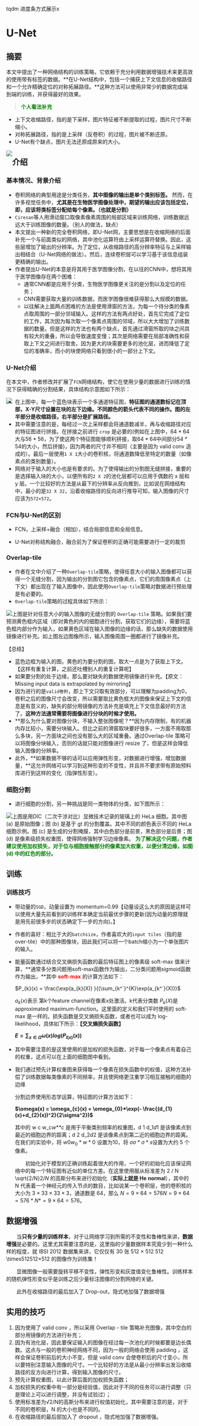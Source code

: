 tqdm 进度条方式展示x

# U-Net

## 摘要

本文中提出了一种网络结构的训练策略，它依赖于充分利用数据增强技术来更高效的使用带有标签的数据。**在U-Net结构中，包括一个捕获上下文信息的收缩路径和一个允许精确定位的对称拓展路径。**这种方法可以使用非常少的数据完成端到端的训练，并获得最好的效果。

> <span style="color:green">**个人看法补充**</span>

- 上下文收缩路径，指的是下采样，图片特征被不断提取的过程，图片尺寸不断缩小。
- 对称拓展路径，指的是上采样（反卷积）的过程，图片被不断还原。
- U-Net有个缺点，图片无法还原成原来的大小。

<img src="../../pics/CV/UNet/UNet_structures.png" style="float:left">

## 介绍

### 基本情况、背景介绍

- 卷积网络的典型用途是分类任务，**其中图像的输出是单个类别标签。** 然而，在许多视觉任务中，**尤其是在生物医学图像处理中，期望的输出应该包括定位，即，应该将类标签分配给每个像素。（也就是分割）**
- `Ciresan`等人用滑动窗口取像素像素周围的局部区域来训练网络，训练数据远远大于训练图像的数量。（别人的做法，缺点）
- 本文提出一种新的完全卷积网络，即U-Net网，主要思想是在收缩网络的后面补充一个与前面类似的网络，其中池化运算符由上采样运算符替换。因此，这些层增加了输出的分辨率。为了定位，从收缩路径的高分辨率特征与上采样输出相结合（U-Net网络的做法）。然后，连续卷积层可以学习基于该信息组装更精确的输出。
- 作者提出U-Net的本意是将其用于医学图像分割，在以往的CNN中，想将其用于医学图像存在两个困难：
  - 通常CNN都是应用于分类，生物医学图像更关注的是分割以及定位的任务；
  - CNN需要获取大量的训练数据，而医学图像很难获得那么大规模的数据。
  - 以往解决上面两点困难的方法是使用滑窗的方法，为每一个待分类的像素点取周围的一部分邻域输入。这样的方法有两点好处，首先它完成了定位的工作，其次因为每次取一个像素点周围的邻域，所以大大增加了训练数据的数量。但是这样的方法也有两个缺点，首先通过滑窗所取的块之间具有较大的重叠，所以会导致速度变慢；其次是网络需要在局部准确性和获取上下文之间进行取舍。因为更大的块需要更多的池化层，进而降低了定位的准确率，而小的块使网络只看到很小的一部分上下文。

### U-Net介绍

在本文中，作者修改并扩展了`FCN`网络结构，使它在使用少量的数据进行训练的情况下获得精确的分割结果，具体结构示意图如下所示：

<img src="../../pics/CV/UNet/UNet_structures.png" style="float:left">

- 在上图中，每一个蓝色块表示一个多通道特征图，**特征图的通道数标记在顶部，X-Y尺寸设置在块的左下边缘。不同颜色的箭头代表不同的操作。图的左半部分是收缩路径，右半部分是扩展路径。**
- 其中需要注意的是，每经过一次上采样都会将通道数减半，再与收缩路径对应的特征图进行拼接。在拼接之前进行 `crop` 是必要的(例如在上图中，$64*64$大与$56*56$，为了使这两个特征图能够顺利拼接，取$64*64$中间部分$54*54$的大小，然后拼接)，因为两者的尺寸并不相同（主要是因为 valid conv 造成的）。最后一层使用`1 X 1`大小的卷积核，将通道数降低至特定的数量（如像素点的类别数量）。
- 网络对于输入的大小也是有要求的。为了使得输出的分割图无缝拼接，重要的是选择输入块的大小，以便所有的`2 X 2`的池化层都可以应用于偶数的 x 层和 y 层。一个比较好的方法是从最下的分辨率从反向推到，比如说在网络结构中，最小的是`32 X 32`，沿着收缩路径的反向进行推导可知，输入图像的尺寸应该为`572×572`。

### FCN与U-Net的区别

- FCN，上采样+融合（相加），结合局部信息和全局信息。

- U-Net对称结构融合，融合前为了保证卷积的正确可能需要进行一定的裁剪

### Overlap-tile

- 作者在文中介绍了一种`Overlap-tile`策略，使得任意大小的输入图像都可以获得一个无缝分割，因为输出的分割图它包含的像素点，它们的周围像素点（上下文）都出现在了输入图像中，因此使用`Overlap-tile`策略对数据进行预处理是有必要的。
- `Overlap-tile`策略的过程具体如下所示：

<img src="../../pics/CV/UNet/cell_fig01.jpg" style="float:left">

上图是针对任意大小的输入图像的无缝分割的 `Overlap-tile` 策略。如果我们要预测黄色框内区域（即对黄色的内的细胞进行分割，获取它们的边缘），需要将蓝色框内部分作为输入，如果黄色区域在输入图像的边缘的话，那么缺失的数据使用镜像进行补充。如上图左边图像所示，输入图像周围一圈都进行了镜像补充。

【总结】

- 蓝色边框为输入的图，黄色的为要分割的图，取大一点是为了获取上下文。【这样有重复计算，之前还吐槽别人的重复计算呢】
- 如果要分割的处于边缘，那么要对缺失的数据使用镜像进行补充。【原文：Missing input data is extrapolated by mirroring】
- 因为进行的是`valid卷积`，即上下文只取有效部分，可以理解为padding为0，卷积之后的图像尺寸会改变，所以需要取比黄色框大的图像来保证上下文的信息是有意义的，缺失的部分用镜像的方法补充是填充上下文信息最好的方法了。**这种方法通常需要将图像进行分块的时候才使用。**
- **那么为什么要对图像分块，不输入整张图像呢？**因为内存限制，有的机器内存比较小，需要分块输入。但比之前的滑窗取块要好很多，一方面不用取那么多块，另一方面块之间也没有那么大的区域重叠。通过Overlap-tile 策略可以将图像分块输入，否则的话就只能对图像进行 resize 了，但是这样会降低输入图像的分辨率。
- 此外，**如果数据不够的话可以应用弹性形变，对数据进行增强，增加数据量，**这允许网络可以学习到这种形变的不变性，并且并不要求带有原始预料库进行到这样的变化（指弹性形变）。

### 细胞分割

- 进行细胞的分割，另一种挑战是同一类物体的分类，如下图所示：

<img src="../../pics/CV/UNet/cell_fig02.jpg" style="float:left">

上图是用DIC（二次干涉对比）显微技术记录的玻璃上的 HeLa 细胞。其中图 (a) 是原始图像；图 (b) 是基于 gt 的分割覆盖。其中不同的颜色表示不同的 HeLa 细胞示例。图 (c) 是生成的分割掩膜，其中白色部分是前景，黑色部分是后景；图 (d) 是像素级损失权重图，使得网络强制学习边缘像素。
<span style="color:green">**为了解决这个问题，作者建议使用加权损失，对于位与细胞接触部分的像素加大权重，以便分清边缘，如图 (d) 中的红色的部分。**</span>

## 训练

### 训练技巧

- 带动量的`SGD`，动量设置为 momentum=0.99【动量设这么大的原因是这样可以使用大量先前看到的训练样本确定当前最优步骤的更新(因为动量的原理就是用先前很多步的状态确定下一步的方向)。】

- 作者的喜好：相比于大的`batchsize`，作者喜欢大的`input tiles`（指的是over-tile）中的那种图像块，因此我们可以将一个batch缩小为一个单张图片的输入。

- 能量函数通过结合交叉熵损失函数的最后特征图上的像素级 soft-max 值来计算，**通常多分类问题用soft-max函数作为输出，二分类问题用sigmoid函数作为输出，**其中 <span style="color:red">**soft-max**</span> 的计算方法如下：

  $P_{k}(x) = \frac{\exp(a_{k}(X)) }{(\sum_{k^`}^{K}\exp(a_{k^`}(X))}$

  $a_{k}(x)$表示 第k个feature channel在像素x处激活。k代表分类数 $P_k(X)$是approximated maximum-function。这里面的定义和我们平时使用的 soft-max 是一样的。损失函数是交叉熵损失函数，或者也可以成为 log-likelihood，具体如下所示：**【交叉熵损失函数】**

  **$E=\sum_{x\in\Omega}\omega(x)log(P_{l(x)}(x))$**

- 其中需要注意的是这里使用的是加权的损失函数，对于每一个像素点有着自己的权重，这点可以在上面的细胞图中看到。

- 我们通过预先计算权重图来获得每一个像素在损失函数中的权值，这种方法补偿了训练数据每类像素的不同频率，并且使网络更注重学习相互接触的细胞的边缘

  分割边界使用形态学运算，特征图的计算方法如下：

  **$\omega(x) = \omega_{c}(x) + \omega_{0}*\exp(- \frac{(d_{1}(x)+d_{2}(x))^2}{2\sigma^2})$**

  其中的 w c w_c*w**c* 是用于平衡类别频率的权重图，d 1 d_1*d*1 是该像素点到最近的细胞边界的距离；d 2 d_2*d*2 是该像素点到第二近的细胞边界的距离。在我们的实验中，将 $w 0 w_0*w*0$ 设置为10，将 $σ \sigma*σ*s$设置为大约 5 个像素。

    初始化对于模型的正确训练起着很大的作用，一个好的初始化应该保证网络中的每一个特征图有近似的单位方差。在这里使用服从标准差为 2 / N \sqrt{2/N}2/*N* 的高斯分布来进行初始化（**实际上就是 He normal**），其中的 N 代表着一个神经元的传入节点的数目，比如说某一个卷积层，他的卷积核的大小为 $3 × 3 3\times33×3$，通道数是 64，那么 $N = 9 × 64 = 576 N = 9\times64=576*N*=9×64=576$。

## 数据增强

  当**只有少量的训练样本**，对于让网络学习到所需的不变性和鲁棒性来讲，**数据增强**是必要的。这里尤其需要注意的是，这里指的少量数据样本究竟少到一种什么样的程度，就 IBSI 2012 数据集来讲，它仅仅有 30 张 512 × 512 512 \times512512×512 的图像作为训练集！

  显微图像一般需要旋转平移不变性，弹性形变和灰度值变化鲁棒性。训练样本的随机弹性形变似乎是训练之后少量标注图像的分割网络的关键。

  此外在收缩路径的最后加入了 Drop-out，隐式地加强了数据增强

## 实用的技巧

1. 因为使用了 valid conv ，所以采用 Overlap - tile 策略补充图像，其中空白的部分用镜像的方法进行补充；
2. 因为有池化层，因此要保证输入的图像在经过每一次池化的时候都要是边长偶数。这点与一般的卷积神经网络不同，因为一般的网络会使用 padding ，这样会保证卷积前后的大小不变，但是 valid conv 会使卷积后的尺寸变小，所以要特别注意输入图像的尺寸。一个比较好的方法是从最小分辨率出发沿收缩路径的反方向进行计算，得到输入图像的尺寸。
3. 预先计算权重图，以此计算后面的加权损失函数；
4. 加权损失的权重中有一部分是经验值，因此对于不同的任务可以进行调整（只是理论上可以进行调整，并没有试验过）；
5. 使用标准差为√2/N的高斯分布来进行权值初始化，其中需要注意的是，对于不同的卷积层，N 的大小也是不同的。
6. 在收缩路径的最后部加入了 dropout ，隐式地加强了数据增强。